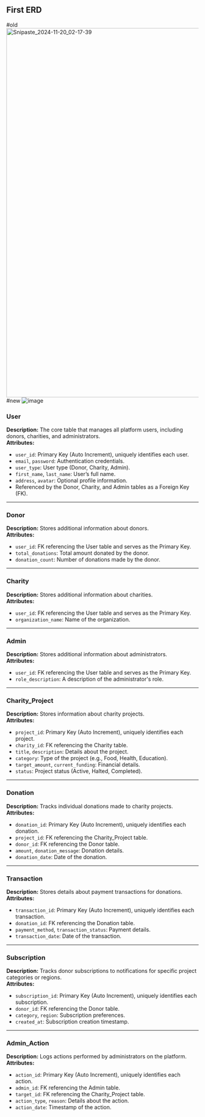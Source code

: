 ## First ERD

#old
<img width="967" alt="Snipaste_2024-11-20_02-17-39" src="https://github.com/user-attachments/assets/92dd9cbf-2a8b-4547-885e-e4883698ed0d">
#new
![image](https://github.com/user-attachments/assets/dbfd911d-3239-48ad-9385-7206580548ab)

### User

**Description:** The core table that manages all platform users, including donors, charities, and administrators.  
**Attributes:**

- `user_id`: Primary Key (Auto Increment), uniquely identifies each user.
- `email`, `password`: Authentication credentials.
- `user_type`: User type (Donor, Charity, Admin).
- `first_name`, `last_name`: User’s full name.
- `address`, `avatar`: Optional profile information.
- Referenced by the Donor, Charity, and Admin tables as a Foreign Key (FK).

---

### Donor

**Description:** Stores additional information about donors.  
**Attributes:**

- `user_id`: FK referencing the User table and serves as the Primary Key.
- `total_donations`: Total amount donated by the donor.
- `donation_count`: Number of donations made by the donor.

---

### Charity

**Description:** Stores additional information about charities.  
**Attributes:**

- `user_id`: FK referencing the User table and serves as the Primary Key.
- `organization_name`: Name of the organization.

---

### Admin

**Description:** Stores additional information about administrators.  
**Attributes:**

- `user_id`: FK referencing the User table and serves as the Primary Key.
- `role_description`: A description of the administrator's role.

---

### Charity_Project

**Description:** Stores information about charity projects.  
**Attributes:**

- `project_id`: Primary Key (Auto Increment), uniquely identifies each project.
- `charity_id`: FK referencing the Charity table.
- `title`, `description`: Details about the project.
- `category`: Type of the project (e.g., Food, Health, Education).
- `target_amount`, `current_funding`: Financial details.
- `status`: Project status (Active, Halted, Completed).

---

### Donation

**Description:** Tracks individual donations made to charity projects.  
**Attributes:**

- `donation_id`: Primary Key (Auto Increment), uniquely identifies each donation.
- `project_id`: FK referencing the Charity_Project table.
- `donor_id`: FK referencing the Donor table.
- `amount`, `donation_message`: Donation details.
- `donation_date`: Date of the donation.

---

### Transaction

**Description:** Stores details about payment transactions for donations.  
**Attributes:**

- `transaction_id`: Primary Key (Auto Increment), uniquely identifies each transaction.
- `donation_id`: FK referencing the Donation table.
- `payment_method`, `transaction_status`: Payment details.
- `transaction_date`: Date of the transaction.

---

### Subscription

**Description:** Tracks donor subscriptions to notifications for specific project categories or regions.  
**Attributes:**

- `subscription_id`: Primary Key (Auto Increment), uniquely identifies each subscription.
- `donor_id`: FK referencing the Donor table.
- `category`, `region`: Subscription preferences.
- `created_at`: Subscription creation timestamp.

---

### Admin_Action

**Description:** Logs actions performed by administrators on the platform.  
**Attributes:**

- `action_id`: Primary Key (Auto Increment), uniquely identifies each action.
- `admin_id`: FK referencing the Admin table.
- `target_id`: FK referencing the Charity_Project table.
- `action_type`, `reason`: Details about the action.
- `action_date`: Timestamp of the action.

